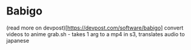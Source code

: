 # Babigo
(read more on devpost)[https://devpost.com/software/babigo]
convert videos to anime
grab.sh - takes 1 arg to a mp4 in s3, translates audio to japanese 

